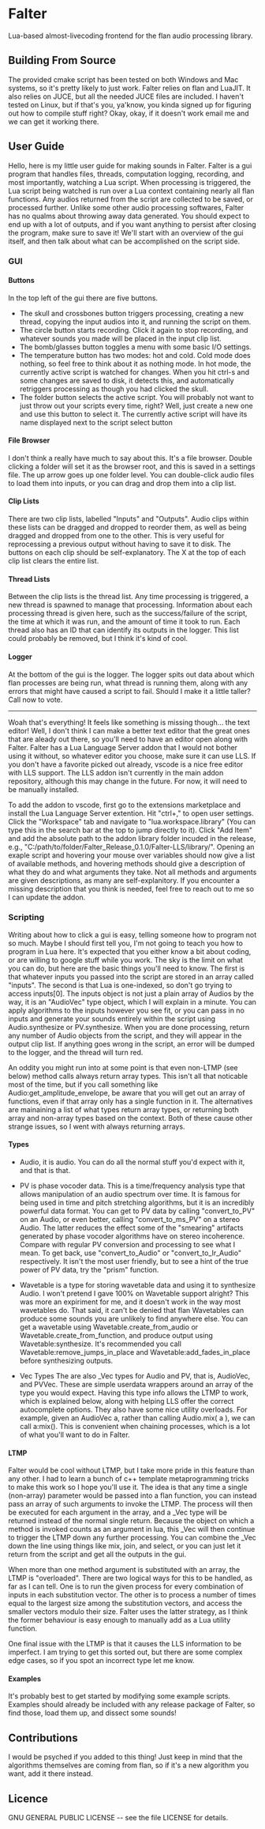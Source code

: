 # Falter
Lua-based almost-livecoding frontend for the flan audio processing library.

## Building From Source
The provided cmake script has been tested on both Windows and Mac systems, so it's pretty likely to just work. Falter relies on
flan and LuaJIT. It also relies on JUCE, but all the needed JUCE files are included. I haven't tested on Linux, but if that's 
you, ya'know, you kinda signed up for figuring out how to compile stuff right? Okay, okay, if it doesn't work email me and we
can get it working there.


## User Guide

Hello, here is my little user guide for making sounds in Falter. Falter is a gui program that handles files, threads, computation logging,
recording, and most importantly, watching a Lua script. When processing is triggered, the Lua script being watched is run over a Lua context
containing nearly all flan functions. Any audios returned from the script are collected to be saved, or processed further. Unlike some other
audio processing softwares, Falter has no qualms about throwing away data generated. You should expect to end up with a lot of outputs, and
if you want anything to persist after closing the program, make sure to save it! We'll start with an overview of the gui itself, and then 
talk about what can be accomplished on the script side.

### GUI

#### Buttons
In the top left of the gui there are five buttons.
* The skull and crossbones button triggers processing, creating a new thread, copying the input audios into it, and running the script on them.
* The circle button starts recording. Click it again to stop recording, and whatever sounds you made will be placed in the input clip list.
* The bomb/glasses button toggles a menu with some basic I/O settings.
* The temperature button has two modes: hot and cold. Cold mode does nothing, so feel free to think about it as nothing mode. In hot mode,
    the currently active script is watched for changes. When you hit ctrl-s and some changes are saved to disk, it detects this, and automatically
    retriggers processing as though you had clicked the skull.
* The folder button selects the active script. You will probably not want to just throw out your scripts every time, right? Well, just create a 
    new one and use this button to select it. The currently active script will have its name displayed next to the script select button

#### File Browser
I don't think a really have much to say about this. It's a file browser. Double clicking a folder will set it as the browser root, and this is
saved in a settings file. The up arrow goes up one folder level. You can double-click audio files to load them into inputs, or you can drag and drop
them into a clip list.

#### Clip Lists
There are two clip lists, labelled "Inputs" and "Outputs". Audio clips within these lists can be dragged and dropped to reorder them, as well as being
dragged and dropped from one to the other. This is very useful for reprocessing a previous output without having to save it to disk. The buttons on each
clip should be self-explanatory. The X at the top of each clip list clears the entire list.

#### Thread Lists
Between the clip lists is the thread list. Any time processing is triggered, a new thread is spawned to manage that processing. Information about each
processing thread is given here, such as the success/failure of the script, the time at which it was run, and the amount of time it took to run. Each
thread also has an ID that can identify its outputs in the logger. This list could probably be removed, but I think it's kind of cool.

#### Logger
At the bottom of the gui is the logger. The logger spits out data about which flan processes are being run, what thread is running them, along with
any errors that might have caused a script to fail. Should I make it a little taller? Call now to vote.

- - - -

Woah that's everything! It feels like something is missing though... the text editor! Well, I don't think I can make a better text editor that
the great ones that are aleady out there, so you'll need to have an editor open along with Falter. Falter has a Lua Language Server addon that
I would not bother using it without, so whatever editor you choose, make sure it can use LLS. If you don't have a favorite picked out already,
vscode is a nice free editor with LLS support. The LLS addon isn't currently in the main addon repository, although this may change in the
future. For now, it will need to be manually installed. 

To add the addon to vscode, first go to the extensions marketplace and install the Lua Language Server extention. Hit "ctrl+," to open user 
settings. Click the "Workspace" tab and navigate to "lua.workspace.library" (You can type this in the search bar at the top to jump directly to it). 
Click "Add Item" and add the absolute path to the addon library folder incuded in the release, e.g., 
"C:/path/to/folder/Falter_Release_0.1.0/Falter-LLS/library/". Opening an exaple script and hovering your mouse over variables should now give
a list of available methods, and hovering methods should give a description of what they do and what arguments they take. Not all methods
and arguments are given descriptions, as many are self-explanitory. If you encounter a missing description that you think is needed, feel
free to reach out to me so I can update the addon.



### Scripting
Writing about how to click a gui is easy, telling someone how to program not so much. Maybe I should first tell you, I'm not going to teach you
how to program in Lua here. It's expected that you either know a bit about coding, or are willing to google stuff while you work. The sky
is the limit on what you can do, but here are the basic things you'll need to know. The first is that whatever inputs you passed into the script 
are stored in an array called "inputs". The second is that Lua is one-indexed, so don't go trying to access inputs[0]. The inputs object is not
just a plain array of Audios by the way, it is an "AudioVec" type object, which I will explain in a minute. You can apply algorithms to the inputs
however you see fit, or you can pass in no inputs and generate your sounds entirely within the script using Audio.synthesize or PV.synthesize.
When you are done processing, return any number of Audio objects from the script, and they will appear in the output clip list. If anything goes
wrong in the script, an error will be dumped to the logger, and the thread will turn red. 

An oddity you might run into at some point is that even non-LTMP (see below) method calls always return array types. This isn't all that 
noticable most of the time, but if you call something like Audio:get_amplitude_envelope, be aware that you will get out an array of functions,
even if that array only has a single function in it. The alternatives are mainaining a list of what types return array types, or returning both 
array and non-array types based on the context. Both of these cause other strange issues, so I went with always returning arrays.

#### Types
* Audio, it is audio. You can do all the normal stuff you'd expect with it, and that is that.

* PV is phase vocoder data. This is a time/frequency analysis type that allows manipulation of an audio spectrum over time. It is famous for
    being used in time and pitch stretching algorithms, but it is an incredibly powerful data format. You can get to PV data by calling
    "convert_to_PV" on an Audio, or even better, calling "convert_to_ms_PV" on a stereo Audio. The latter reduces the effect some of the "smearing"
    artifacts generated by phase vocoder algorithms have on stereo incoherence. Compare with regular PV conversion and processing to see
    what I mean. To get back, use "convert_to_Audio" or "convert_to_lr_Audio" respectively. It isn't the most user friendly, but to see
    a hint of the true power of PV data, try the "prism" function.

* Wavetable is a type for storing wavetable data and using it to synthesize Audio.
    I won't pretend I gave 100% on Wavetable support alright? This was more an expiriment for me, and it doesn't work in the way most wavetables do.
    That said, it can't be denied that flan Wavetables can produce some sounds you are unlikely to find anywhere else. You can get a wavetable
    using Wavetable.create_from_audio or Wavetable.create_from_function, and produce output using Wavetable:synthesize. It's recommended you call
    Wavetable:remove_jumps_in_place and Wavetable:add_fades_in_place before synthesizing outputs.

* Vec Types
    The are also _Vec types for Audio and PV, that is, AudioVec, and PVVec. These are simple userdata wrappers around an array of the type you 
    would expect. Having this type info allows the LTMP to work, which is explained below, along with helping LLS offer the correct autocomplete
    options. They also have some nice utility overloads. For example, given an AudioVec a, rather than calling Audio.mix( a ), we can call
    a:mix(). This is convenient when chaining processes, which is a lot of what you'll want to do in Falter.

#### LTMP
Falter would be cool without LTMP, but I take more pride in this feature than any other. I had to learn a bunch of c++ template metaprogramming
tricks to make this work so I hope you'll use it. The idea is that any time a single (non-array) parameter would be passed into a flan function,
you can instead pass an array of such arguments to invoke the LTMP. The process will then be executed for each argument in the array, and a _Vec
type will be returned instead of the normal single return. Because the object on which a method is invoked counts as an argument in lua, this _Vec
will then continue to trigger the LTMP down any further processing. You can combine the _Vec down the line using things like mix, join, and select,
or you can just let it return from the script and get all the outputs in the gui.

When more than one method argument is substituted with an array, the LTMP is "overloaded". There are two logical ways for this to be handled, as
far as I can tell. One is to run the given process for every combination of inputs in each substitution vector. The other is to process a number
of times equal to the largest size among the substitution vectors, and access the smaller vectors modulo their size. Falter uses the latter strategy,
as I think the former behaviour is easy enough to manually add as a Lua utility function.

One final issue with the LTMP is that it causes the LLS information to be imperfect. I am trying to get this sorted out, but there are some 
complex edge cases, so if you spot an incorrect type let me know.

#### Examples

It's probably best to get started by modifying some example scripts. Examples should already be included with any release package of Falter,
so find those, load them up, and dissect some sounds!



## Contributions

I would be psyched if you added to this thing! Just keep in mind that the algorithms themselves are coming from flan, so if it's a new
algorithm you want, add it there instead.



## Licence

GNU GENERAL PUBLIC LICENSE -- see the file LICENSE for details.
